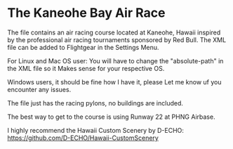 # The Kaneohe Bay Air Race
 
The file contains an air racing course located at Kaneohe, Hawaii inspired
by the professional air racing tournaments sponsored by Red Bull. The XML file
can be added to Flightgear in the Settings Menu.

For Linux and Mac OS user:
You will have to change the "absolute-path" in the XML file so it
Makes sense for your respective OS.

Windows users, it should be fine how I have it, please
Let me know uf you encounter any issues.

The file just has the racing pylons, no buildings are included.

The best way to get to the course is using Runway 22 at PHNG Airbase.

I highly recommend the Hawaii Custom Scenery by D-ECHO:
https://github.com/D-ECHO/Hawaii-CustomScenery
